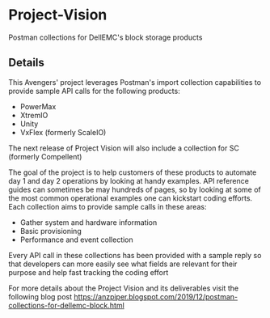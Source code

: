 # Project-Vision
Postman collections for DellEMC's block storage products
## Details
This Avengers' project leverages Postman's import collection capabilities to provide sample API calls for the following products:
 - PowerMax
 - XtremIO
 - Unity
 - VxFlex (formerly ScaleIO)

The next release of Project Vision will also include a collection for SC (formerly Compellent)

The goal of the project is to help customers of these products to automate day 1 and day 2 operations by looking at handy examples. API reference guides can sometimes be may hundreds of pages, so by looking at some of the most common operational examples one can kickstart coding efforts. Each collection aims to provide sample calls in these areas:
 - Gather system and hardware information
 - Basic provisioning
 - Performance and event collection

Every API call in these collections has been provided with a sample reply so that developers can more easily see what fields are relevant for their purpose and help fast tracking the coding effort

For more details about the Project Vision and its deliverables visit the following blog post
https://anzpiper.blogspot.com/2019/12/postman-collections-for-dellemc-block.html
